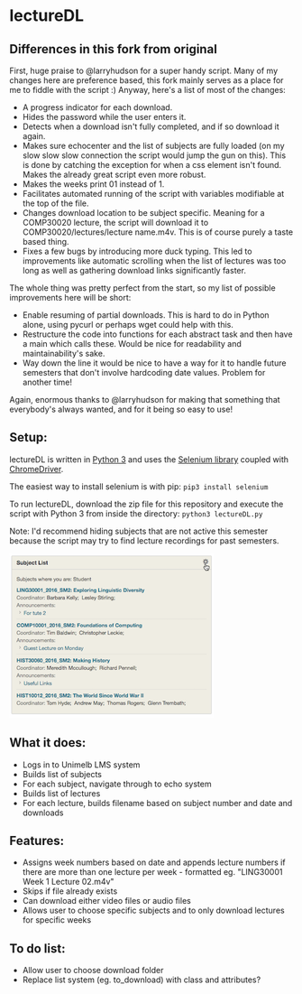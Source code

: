 # lectureDL

## Differences in this fork from original
First, huge praise to @larryhudson for a super handy script. Many of my changes here are preference based, this fork mainly serves as a place for me to fiddle with the script :) Anyway, here's a list of most of the changes:

- A progress indicator for each download.
- Hides the password while the user enters it.
- Detects when a download isn't fully completed, and if so download it again.
- Makes sure echocenter and the list of subjects are fully loaded (on my slow slow slow connection the script would jump the gun on this). This is done by catching the exception for when a css element isn't found. Makes the already great script even more robust.
- Makes the weeks print 01 instead of 1.
- Facilitates automated running of the script with variables modifiable at the top of the file.
- Changes download location to be subject specific. Meaning for a COMP30020 lecture, the script will download it to COMP30020/lectures/lecture name.m4v. This is of course purely a taste based thing.
- Fixes a few bugs by introducing more duck typing. This led to improvements like automatic scrolling when the list of lectures was too long as well as gathering download links significantly faster.

The whole thing was pretty perfect from the start, so my list of possible improvements here will be short:

- Enable resuming of partial downloads. This is hard to do in Python alone, using pycurl or perhaps wget could help with this.
- Restructure the code into functions for each abstract task and then have a main which calls these. Would be nice for readability and maintainability's sake.
- Way down the line it would be nice to have a way for it to handle future semesters that don't involve hardcoding date values. Problem for another time!

Again, enormous thanks to @larryhudson for making that something that everybody's always wanted, and for it being so easy to use!

## Setup:
lectureDL is written in [Python 3](http://python.org/downloads) and uses the [Selenium library](http://selenium-python.readthedocs.io) coupled with [ChromeDriver](https://sites.google.com/a/chromium.org/chromedriver/).

The easiest way to install selenium is with pip:
	`pip3 install selenium`

To run lectureDL, download the zip file for this repository and execute the script with Python 3 from inside the directory:
	`python3 lectureDL.py`

Note: I'd recommend hiding subjects that are not active this semester because the script may try to find lecture recordings for past semesters.

![Subject list](img/subj_list_screenshot.png?raw=true "Click on the gear to hide subjects")

## What it does:
* Logs in to Unimelb LMS system
* Builds list of subjects
* For each subject, navigate through to echo system
* Builds list of lectures
* For each lecture, builds filename based on subject number and date and downloads

## Features:
* Assigns week numbers based on date and appends lecture numbers if there are more than one lecture per week - formatted eg. "LING30001 Week 1 Lecture 02.m4v"
* Skips if file already exists
* Can download either video files or audio files
* Allows user to choose specific subjects and to only download lectures for specific weeks

## To do list:
* Allow user to choose download folder
* Replace list system (eg. to_download) with class and attributes?